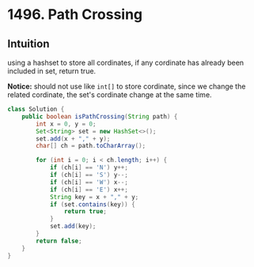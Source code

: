 # 1496. Path Crossing

## Intuition

using a hashset to store all cordinates, if any cordinate has already been included in set, return true.

**Notice:** should not use like `int[]` to store cordinate, since we change the related cordinate, the set's cordinate change at the same time.

```java
class Solution {
    public boolean isPathCrossing(String path) {
        int x = 0, y = 0;
        Set<String> set = new HashSet<>();
        set.add(x + "," + y);
        char[] ch = path.toCharArray();

        for (int i = 0; i < ch.length; i++) {
            if (ch[i] == 'N') y++;
            if (ch[i] == 'S') y--;
            if (ch[i] == 'W') x--;
            if (ch[i] == 'E') x++;
            String key = x + "," + y;
            if (set.contains(key)) {
                return true;
            }
            set.add(key);
        }
        return false;
    }
}
```
